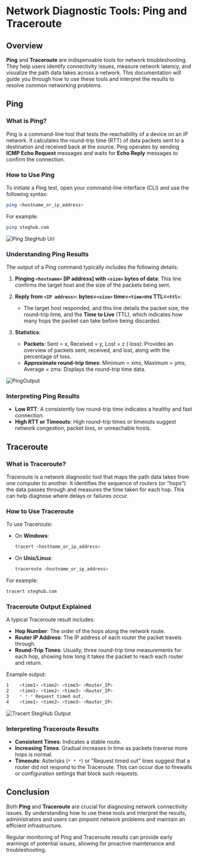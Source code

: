 
# Network Diagnostic Tools: Ping and Traceroute

## Overview

**Ping** and **Traceroute** are indispensable tools for network troubleshooting. They help users identify connectivity issues, measure network latency, and visualize the path data takes across a network. This documentation will guide you through how to use these tools and interpret the results to resolve common networking problems.

## Ping

### What is Ping?

Ping is a command-line tool that tests the reachability of a device on an IP network. It calculates the round-trip time (RTT) of data packets sent to a destination and received back at the source. Ping operates by sending **ICMP Echo Request** messages and waits for **Echo Reply** messages to confirm the connection.

### How to Use Ping

To initiate a Ping test, open your command-line interface (CLI) and use the following syntax:

```bash
ping <hostname_or_ip_address>
```

For example:

```bash
ping steghub.com
```

![Ping StegHub Url](/images/ping_steghuburl.png)

### Understanding Ping Results

The output of a Ping command typically includes the following details:

1. **Pinging `<hostname>` [IP address] with `<size>` bytes of data**: This line confirms the target host and the size of the packets being sent.
   
2. **Reply from `<IP address>`: bytes=`<size>` time=`<time>`ms TTL=`<ttl>`**:
   - The target host responded, and this line details the packet size, the round-trip time, and the **Time to Live** (TTL), which indicates how many hops the packet can take before being discarded.

3. **Statistics**:
   - **Packets**: Sent = x, Received = y, Lost = z (<percentage> loss): Provides an overview of packets sent, received, and lost, along with the percentage of loss.
   - **Approximate round-trip times**: Minimum = xms, Maximum = yms, Average = zms: Displays the round-trip time data.

![PingOutput](/images/ping_steghuburl.png)

### Interpreting Ping Results

- **Low RTT**: A consistently low round-trip time indicates a healthy and fast connection.
- **High RTT or Timeouts**: High round-trip times or timeouts suggest network congestion, packet loss, or unreachable hosts.

## Traceroute

### What is Traceroute?

Traceroute is a network diagnostic tool that maps the path data takes from one computer to another. It identifies the sequence of routers (or "hops") the data passes through and measures the time taken for each hop. This can help diagnose where delays or failures occur.

### How to Use Traceroute

To use Traceroute:

- On **Windows**:
  ```bash
  tracert <hostname_or_ip_address>
  ```

- On **Unix/Linux**:
  ```bash
  traceroute <hostname_or_ip_address>
  ```

For example:

```bash
tracert steghub.com
```

### Traceroute Output Explained

A typical Traceroute result includes:

- **Hop Number**: The order of the hops along the network route.
- **Router IP Address**: The IP address of each router the packet travels through.
- **Round-Trip Times**: Usually, three round-trip time measurements for each hop, showing how long it takes the packet to reach each router and return.

Example output:

```bash
1    <time1> <time2> <time3> <Router_IP>
2    <time1> <time2> <time3> <Router_IP>
3    * * * Request timed out.
4    <time1> <time2> <time3> <Router_IP>
```

![Tracert StegHub Output](/images/tracert.png)

### Interpreting Traceroute Results

- **Consistent Times**: Indicates a stable route.
- **Increasing Times**: Gradual increases in time as packets traverse more hops is normal.
- **Timeouts**: Asterisks (`* * *`) or "Request timed out" lines suggest that a router did not respond to the Traceroute. This can occur due to firewalls or configuration settings that block such requests.

## Conclusion

Both **Ping** and **Traceroute** are crucial for diagnosing network connectivity issues. By understanding how to use these tools and interpret the results, administrators and users can pinpoint network problems and maintain an efficient infrastructure.

Regular monitoring of Ping and Traceroute results can provide early warnings of potential issues, allowing for proactive maintenance and troubleshooting.

